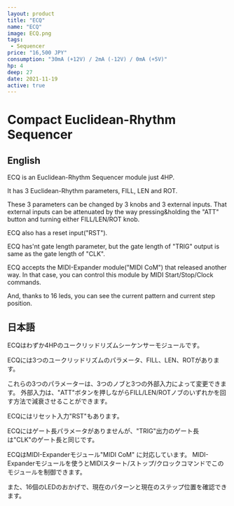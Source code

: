 ```yaml
---
layout: product
title: "ECQ"
name: "ECQ"
image: ECQ.png
tags:
 - Sequencer
price: "16,500 JPY"
consumption: "30mA (+12V) / 2mA (-12V) / 0mA (+5V)"
hp: 4
deep: 27
date: 2021-11-19
active: true
---
```


# Compact Euclidean-Rhythm Sequencer

## English

ECQ is an Euclidean-Rhythm Sequencer module just 4HP.

It has 3 Euclidean-Rhythm parameters, FILL, LEN and ROT.

These 3 parameters can be changed by 3 knobs and 3 external inputs.
That external inputs can be attenuated by the way pressing&holding the "ATT" button and turning either FILL/LEN/ROT knob.

ECQ also has a reset input("RST").

ECQ has'nt gate length parameter, but the gate length of "TRIG" output is same as the gate length of "CLK".

ECQ accepts the MIDI-Expander module("MIDI CoM") that released another way.
In that case, you can control this module by MIDI Start/Stop/Clock commands.

And, thanks to 16 leds, you can see the current pattern and current step position.

## 日本語
ECQはわずか4HPのユークリッドリズムシーケンサーモジュールです。

ECQには3つのユークリッドリズムのパラメータ、FILL、LEN、ROTがあります。

これらの3つのパラメーターは、3つのノブと3つの外部入力によって変更できます。
外部入力は、"ATT"ボタンを押しながらFILL/LEN/ROTノブのいずれかを回す方法で減衰させることができます。

ECQにはリセット入力"RST"もあります。

ECQにはゲート長パラメータがありませんが、"TRIG"出力のゲート長は"CLK"のゲート長と同じです。

ECQはMIDI-Expanderモジュール"MIDI CoM" に対応しています。
MIDI-Expanderモジュールを使うとMIDIスタート/ストップ/クロックコマンドでこのモジュールを制御できます。

また、16個のLEDのおかげで、現在のパターンと現在のステップ位置を確認できます。

